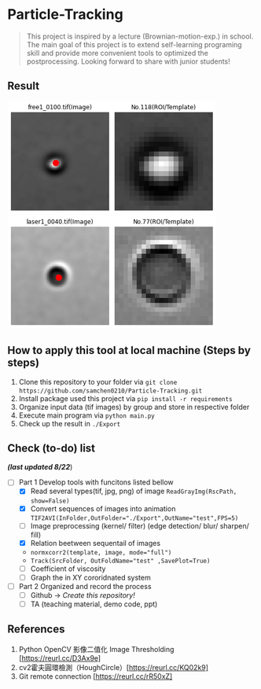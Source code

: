 # Particle-Tracking
> This project is inspired by a lecture (Brownian-motion-exp.) in school. The main goal of this project is to extend self-learning programing skill and provide more convenient tools to optimized the postprocessing. Looking forward to share with junior students! 

## Result
![free1_0100.png](./Export/TrackFile/Free/free1_0100.png)![free1_0100.png](./Export/TrackFile/Laser/laser1_0040.png)


## How to apply this tool at local machine (Steps by steps)
1. Clone this repository to your folder via `git clone https://github.com/samchen0210/Particle-Tracking.git`
2. Install package used this project via `pip install -r requirements`
3. Organize input data (tif images) by group and store in respective folder 
4. Execute main program via `python main.py`
5. Check up the result in `./Export`

## Check (to-do) list  
***(last updated 8/22***)
- [ ] Part 1 Develop tools with funcitons listed bellow 
  - [x] Read several types(tif, jpg, png) of image `ReadGrayImg(RscPath, show=False)`
  - [x] Convert sequences of images into animation `TIF2AVI(InFolder,OutFolder="./Export",OutName="test",FPS=5)`
  - [ ] Image preprocessing (kernel/ filter) (edge detection/ blur/ sharpen/ fill)
  - [x] Relation beetween sequentail of images 
  - `normxcorr2(template, image, mode="full")`
  - `Track(SrcFolder, OutFoldName="test" ,SavePlot=True)`
  - [ ] Coefficient of viscosity
  - [ ] Graph the in XY cororidnated system
  
- [ ] Part 2 Organized and record the process
  - [ ] Github -> *Create this repository!* 
  - [ ] TA (teaching material, demo code, ppt)

## References 
1. Python OpenCV 影像二值化 Image Thresholding [https://reurl.cc/D3Ax9e]
2. cv2霍夫圓環檢測（HoughCircle）[https://reurl.cc/KQ02k9]
3. Git remote connection [https://reurl.cc/rR50xZ]
